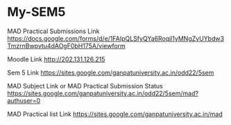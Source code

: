 # My-SEM5


MAD Practical Submissions Link
https://docs.google.com/forms/d/e/1FAIpQLSfyQYa6Roqjl1yMNgZyUYbdw3TmzrnBwpvtu4dAOgF0bH175A/viewform


Moodle Link
http://202.131.126.215

Sem 5 Link
https://sites.google.com/ganpatuniversity.ac.in/odd22/5sem

MAD Subject Link or MAD Practical Submission Status
https://sites.google.com/ganpatuniversity.ac.in/odd22/5sem/mad?authuser=0

MAD Practical list Link
https://sites.google.com/ganpatuniversity.ac.in/mad
